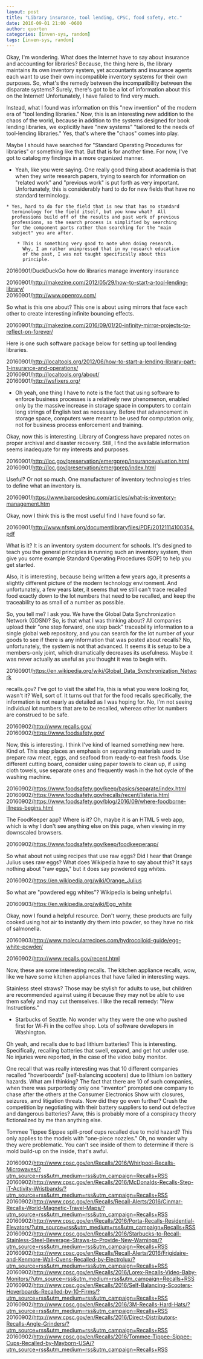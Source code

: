```yaml
---
layout: post
title: "Library insurance, tool lending, CPSC, food safety, etc."
date: 2016-09-01 21:00 -0600
author: quorten
categories: [inven-sys, random]
tags: [inven-sys, random]
---
```


Okay, I'm wondering.  What does the Internet have to say about
insurance and accounting for libraries?  Because, the thing here is,
the library maintains its own inventory system, yet accountants and
insurance agents each want to use their own incompatible inventory
systems for their own purposes.  So, what's the remedy between the
incompatibility between the disparate systems?  Surely, there's got to
be a lot of information about this on the Internet!  Unfortunately, I
have failed to find very much.

Instead, what I found was information on this "new invention" of the
modern era of "tool lending libraries."  Now, this is an interesting
new addition to the chaos of the world, because in addition to the
systems designed for book lending libraries, we explicitly have "new
systems" "tailored to the needs of tool-lending libraries."  Yes,
that's where the "chaos" comes into play.

Maybe I should have searched for "Standard Operating Procedures for
libraries" or something like that.  But that is for another time.  For
now, I've got to catalog my findings in a more organized manner.

* Yeah, like you were saying.  One really good thing about academia is
  that when they write research papers, trying to search for
  information on "related work" and "previous work" is put forth as
  very important.  Unfortunately, this is considerably hard to do for
  new fields that have no standard terminology.

<!-- more -->

    * Yes, hard to do for the field that is new that has no standard
      terminology for the field itself, but you know what?  All
      professions build off of the results and past work of previous
      professions, so the search process is simplified by searching
      for the component parts rather than searching for the "main
      subject" you are after.

        * This is something very good to note when doing research.
          Why, I am rather unimpressed that in my research education
          of the past, I was not taught specifically about this
          principle.

20160901/DuckDuckGo how do libraries manage inventory insurance

20160901/http://makezine.com/2012/05/29/how-to-start-a-tool-lending-library/  
20160901/http://www.openrov.com/

So what is this one about?  This one is about using mirrors that face
each other to create interesting infinite bouncing effects.

20160901/http://makezine.com/2016/09/01/20-infinity-mirror-projects-to-reflect-on-forever/

Here is one such software package below for setting up tool lending
libraries.

20160901/http://localtools.org/2012/06/how-to-start-a-lending-library-part-1-insurance-and-operations/  
20160901/http://localtools.org/about/  
20160901/http://wsfixers.org/

* Oh yeah, one thing I have to note is the fact that using software to
  enforce business processes is a relatively new phenomenon, enabled
  only by the massive increase in storage space in computers to
  contain long strings of English text as necessary.  Before that
  advancement in storage space, computers were meant to be used for
  computation only, not for business process enforcement and training.

Okay, now this is interesting.  Library of Congress have prepared
notes on proper archival and disaster recovery.  Still, I find the
available information seems inadequate for my interests and purposes.

20160901/http://loc.gov/preservation/emergprep/insurancevaluation.html  
20160901/http://loc.gov/preservation/emergprep/index.html

Useful?  Or not so much.  One manufacturer of inventory technologies
tries to define what an inventory is.

20160901/https://www.barcodesinc.com/articles/what-is-inventory-management.htm

Okay, now I think this is the most useful find I have found so far.

20160901/http://www.nfsmi.org/documentlibraryfiles/PDF/20121114100354.pdf

What is it?  It is an inventory system document for schools.  It's
designed to teach you the general principles in running such an
inventory system, then give you some example Standard Operating
Procedures (SOP) to help you get started.

Also, it is interesting, because being written a few years ago, it
presents a slightly different picture of the modern technology
environment.  And unfortunately, a few years later, it seems that we
still can't trace recalled food exactly down to the lot numbers that
need to be recalled, and keep the traceability to as small of a number
as possible.

So, you tell me?  I ask you.  We have the Global Data Synchronization
Network (GDSN)?  So, is that what I was thinking about?  All companies
upload their "one step forward, one step back" traceability
information to a single global web repository, and you can search for
the lot number of your goods to see if there is any information that
was posted about recalls?  No, unfortunately, the system is not that
advanced.  It seems it is setup to be a members-only joint, which
dramatically decreases its usefulness.  Maybe it was never actually as
useful as you thought it was to begin with.

20160901/https://en.wikipedia.org/wiki/Global_Data_Synchronization_Network

recalls.gov?  I've got to visit the site!  Ha, this is what you were
looking for, wasn't it?  Well, sort of.  It turns out that for the
food recalls specifically, the information is not nearly as detailed
as I was hoping for.  No, I'm not seeing individual lot numbers that
are to be recalled, whereas other lot numbers are construed to be
safe.

20160902/http://www.recalls.gov/  
20160902/https://www.foodsafety.gov/

Now, this is interesting.  I think I've kind of learned something new
here.  Kind of.  This step places an emphasis on separating materials
used to prepare raw meat, eggs, and seafood from ready-to-eat fresh
foods.  Use different cutting board, consider using paper towels to
clean up, if using cloth towels, use separate ones and frequently wash
in the hot cycle of the washing machine.

20160902/https://www.foodsafety.gov/keep/basics/separate/index.html  
20160902/https://www.foodsafety.gov/recalls/recent/listeria.html  
20160902/https://www.foodsafety.gov/blog/2016/09/where-foodborne-illness-begins.html

The FoodKeeper app?  Where is it?  Oh, maybe it is an HTML 5 web app,
which is why I don't see anything else on this page, when viewing in
my downscaled browsers.

20160902/https://www.foodsafety.gov/keep/foodkeeperapp/

So what about not using recipes that use raw eggs?  Did I hear that
Orange Julius uses raw eggs?  What does Wikipedia have to say about
this?  It says nothing about "raw eggs," but it does say powdered egg
whites.

20160902/https://en.wikipedia.org/wiki/Orange_Julius

So what are "powdered egg whites"?  Wikipedia is being unhelpful.

20160903/https://en.wikipedia.org/wiki/Egg_white

Okay, now I found a helpful resource.  Don't worry, these products are
fully cooked using hot air to instantly dry them into powder, so they
have no risk of salmonella.

20160903/http://www.molecularrecipes.com/hydrocolloid-guide/egg-white-powder/

20160902/http://www.recalls.gov/recent.html

Now, these are some interesting recalls.  The kitchen appliance
recalls, wow, like we have some kitchen appliances that have failed in
interesting ways.

Stainless steel straws?  Those may be stylish for adults to use, but
children are recommended against using it because they may not be able
to use them safely and may cut themselves.  I like the recall remedy:
"New Instructions."

* Starbucks of Seattle.  No wonder why they were the one who pushed
  first for Wi-Fi in the coffee shop.  Lots of software developers in
  Washington.

Oh yeah, and recalls due to bad lithium batteries?  This is
interesting.  Specifically, recalling batteries that swell, expand,
and get hot under use.  No injuries were reported, in the case of the
video baby monitor.

One recall that was really interesting was that 10 different companies
recalled "hoverboards" (self-balancing scooters) due to lithium ion
battery hazards.  What am I thinking?  The fact that there are 10 of
such companies, when there was purportedly only one "inventor"
prompted one company to chase after the others at the Consumer
Electronics Show with closures, seizures, amd litigation threats.  Now
did they go even further?  Crush the competition by negotiating with
their battery suppliers to send out defective and dangerous batteries?
Aww, this is probably more of a conspiracy theory fictionalized by me
than anything else.

Tommee Tippee Sippee spill-proof cups recalled due to mold hazard?
This only applies to the models with "one-piece nozzles."  Oh, no
wonder why they were problematic.  You can't see inside of them to
determine if there is mold build-up on the inside, that's awful.

20160902/http://www.cpsc.gov/en/Recalls/2016/Whirlpool-Recalls-Microwaves/?utm_source=rss&utm_medium=rss&utm_campaign=Recalls+RSS  
20160902/http://www.cpsc.gov/en/Recalls/2016/McDonalds-Recalls-Step-iT-Activity-Wristbands/?utm_source=rss&utm_medium=rss&utm_campaign=Recalls+RSS  
20160902/http://www.cpsc.gov/en/Recalls/Recall-Alerts/2016/Cinmar-Recalls-World-Magnetic-Travel-Maps/?utm_source=rss&utm_medium=rss&utm_campaign=Recalls+RSS  
20160902/http://www.cpsc.gov/en/Recalls/2016/Porta-Recalls-Residential-Elevators/?utm_source=rss&utm_medium=rss&utm_campaign=Recalls+RSS  
20160902/http://www.cpsc.gov/en/Recalls/2016/Starbucks-to-Recall-Stainless-Steel-Beverage-Straws-to-Provide-New-Warnings/?utm_source=rss&utm_medium=rss&utm_campaign=Recalls+RSS  
20160902/http://www.cpsc.gov/en/Recalls/Recall-Alerts/2016/Frigidaire-and-Kenmore-Wall-Ovens-Recalled-by-Electrolux/?utm_source=rss&utm_medium=rss&utm_campaign=Recalls+RSS  
20160902/http://www.cpsc.gov/en/Recalls/2016/Lorex-Recalls-Video-Baby-Monitors/?utm_source=rss&utm_medium=rss&utm_campaign=Recalls+RSS  
20160902/http://www.cpsc.gov/en/Recalls/2016/Self-Balancing-Scooters-Hoverboards-Recalled-by-10-Firms/?utm_source=rss&utm_medium=rss&utm_campaign=Recalls+RSS  
20160902/http://www.cpsc.gov/en/Recalls/2016/3M-Recalls-Hard-Hats/?utm_source=rss&utm_medium=rss&utm_campaign=Recalls+RSS  
20160902/http://www.cpsc.gov/en/Recalls/2016/Direct-Distributors-Recalls-Angle-Grinders/?utm_source=rss&utm_medium=rss&utm_campaign=Recalls+RSS  
20160902/http://www.cpsc.gov/en/Recalls/2016/Tommee-Tippee-Sippee-Cups-Recalled-by-Mayborn-USA/?utm_source=rss&utm_medium=rss&utm_campaign=Recalls+RSS
